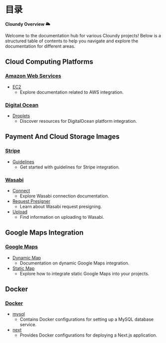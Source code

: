 # 目录 

**Cloundy Overview 🌥️**

Welcome to the documentation hub for various Cloundy projects! Below is a structured table of contents to help you navigate and explore the documentation for different areas.

## Cloud Computing Platforms

### [**Amazon Web Services**](https://github.com/989x/cloud-setup/tree/main/AWS)
- [EC2](https://github.com/989x/cloud-setup/tree/main/aws/ec2)
  - Explore documentation related to AWS integration.
### [**Digital Ocean**](https://github.com/989x/cloud-setup/tree/main/digitalOcean)
- [Droplets](https://github.com/989x/cloud-setup/tree/main/digitalocean/droplets)
  - Discover resources for DigitalOcean platform integration.

## Payment And Cloud Storage Images

### [**Stripe**](https://github.com/989x/cloud-setup/tree/main/stripe)
- [Guidelines](https://github.com/989x/cloud-setup/tree/main/stripe/guideline)
  - Get started with guidelines for Stripe integration.
### [**Wasabi**](https://github.com/989x/cloud-setup/tree/main/wasabi)
- [Connect](https://github.com/989x/cloud-setup/tree/main/wasabi/connect)
  - Explore Wasabi connection documentation.
- [Request Presigner](https://github.com/989x/cloud-setup/tree/main/wasabi/request-presigner)
  - Learn about Wasabi request presigning.
- [Upload](https://github.com/989x/cloud-setup/tree/main/wasabi/upload)
  - Find information on uploading to Wasabi.

## Google Maps Integration

### [**Google Maps**](https://github.com/989x/cloud-setup/tree/main/googleMaps)
- [Dynamic Map](https://github.com/989x/cloud-setup/tree/main/googleMaps/dynamic-map.md)
  - Documentation on dynamic Google Maps integration.
- [Static Map](https://github.com/989x/cloud-setup/tree/main/googleMaps/static-map.md)
  - Explore how to integrate static Google Maps into your projects.

## Docker

### [**Docker**](https://github.com/989x/cloud-setup/tree/main/docker)
- [mysql](https://github.com/989x/cloud-setup/tree/main/docker/mysql)
  - Contains Docker configurations for setting up a MySQL database service.
- [next](https://github.com/989x/cloud-setup/tree/main/docker/next)
  - Provides Docker configurations for deploying a Next.js application.
